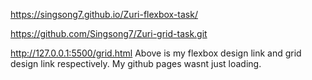 https://singsong7.github.io/Zuri-flexbox-task/

https://github.com/Singsong7/Zuri-grid-task.git

http://127.0.0.1:5500/grid.html
Above is my flexbox design link and grid design link respectively.
My github pages wasnt just loading.
 
